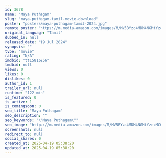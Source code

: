 ```yaml
---
id: 3678
name: "Maya Puthagam"
slug: "maya-puthagam-tamil-movie-download"
poster: "posters/maya-puthagam-tamil-2024.jpg"
remote_poster: "https://m.media-amazon.com/images/M/MV5BYzc4MDM4NGMtYzczMC00ZGJjLTg4NmMtYWMwMjhlNzI0NDM4XkEyXkFqcGc@._V1_SX300.jpg"
original_language: "Tamil"
dubbed_in: null
released_date: "19 Jul 2024"
synopsis: ""
type: "movie"
rating: "N/A"
imdbid: "tt15816256"
tmdbid: null
views: 0
likes: 0
dislikes: 0
author_id: 1
trailer_url: null
runtime: "122 min"
is_featured: 0
is_active: 1
is_comingsoon: 0
seo_title: "Maya Puthagam"
seo_description: ""
seo_keywords: "\"Maya Puthagam\""
seo_image: "https://m.media-amazon.com/images/M/MV5BYzc4MDM4NGMtYzczMC00ZGJjLTg4NmMtYWMwMjhlNzI0NDM4XkEyXkFqcGc@._V1_SX300.jpg"
screenshots: null
redirect_to: null
social_shares: 0
created_at: 2025-04-19 05:38:20
updated_at: 2025-04-19 05:38:20
---
```


